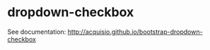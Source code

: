 dropdown-checkbox
=================
See documentation: http://acquisio.github.io/bootstrap-dropdown-checkbox
